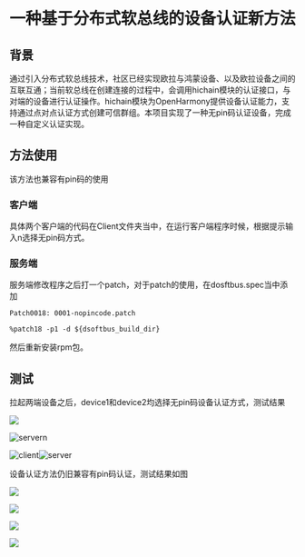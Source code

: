# 一种基于分布式软总线的设备认证新方法

## 背景

通过引入分布式软总线技术，社区已经实现欧拉与鸿蒙设备、以及欧拉设备之间的互联互通；当前软总线在创建连接的过程中，会调用hichain模块的认证接口，与对端的设备进行认证操作。hichain模块为OpenHarmony提供设备认证能力，支持通过点对点认证方式创建可信群组。本项目实现了一种无pin码认证设备，完成一种自定义认证实现。

## 方法使用

该方法也兼容有pin码的使用

### 客户端

具体两个客户端的代码在Client文件夹当中，在运行客户端程序时候，根据提示输入n选择无pin码方式。

### 服务端

服务端修改程序之后打一个patch，对于patch的使用，在dosftbus.spec当中添加

`Patch0018: 0001-nopincode.patch`

`%patch18 -p1 -d ${dsoftbus_build_dir}`

然后重新安装rpm包。

## 测试

拉起两端设备之后，device1和device2均选择无pin码设备认证方式，测试结果

![](E:\Summer\最终提交\测试截图\无pin码\clientn.jpg)

![servern](E:\Summer\最终提交\测试截图\无pin码\servern.jpg)

![client](E:\Summer\最终提交\测试截图\无pin码\client.png)![server](E:\Summer\最终提交\测试截图\无pin码\server.jpg)

设备认证方法仍旧兼容有pin码认证，测试结果如图

![](E:\Summer\最终提交\测试截图\有pin码\clienty.jpg)

![](E:\Summer\最终提交\测试截图\有pin码\servery.jpg)

![](E:\Summer\最终提交\测试截图\有pin码\client.jpg)

![](E:\Summer\最终提交\测试截图\有pin码\server.jpg)